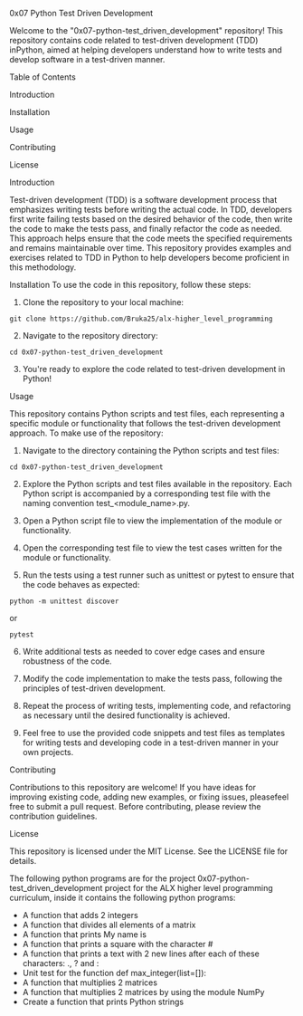 0x07 Python Test Driven Development

Welcome to the "0x07-python-test_driven_development" repository! This repository contains code related to test-driven development (TDD) inPython, aimed at helping developers understand how to write tests and develop software in a test-driven manner.

Table of Contents

Introduction

Installation

Usage

Contributing

License

Introduction

Test-driven development (TDD) is a software development process that emphasizes writing tests before writing the actual code. In TDD, developers first write failing tests based on the desired behavior of the code, then write the code to make the tests pass, and finally refactor the code as needed. This approach helps ensure that the code meets the specified requirements and remains maintainable over time. This repository provides examples and exercises related to TDD in Python to help developers become proficient in this methodology.

Installation
To use the code in this repository, follow these steps:

1. Clone the repository to your local machine:

```
git clone https://github.com/Bruka25/alx-higher_level_programming
```
2. Navigate to the repository directory:

```
cd 0x07-python-test_driven_development
```
3. You're ready to explore the code related to test-driven development in Python!

Usage

This repository contains Python scripts and test files, each representing a specific module or functionality that follows the test-driven development approach. To make use of the repository:

1. Navigate to the directory containing the Python scripts and test files:

```
cd 0x07-python-test_driven_development
```

2. Explore the Python scripts and test files available in the repository. Each Python script is accompanied by a corresponding test file with the naming convention test_<module_name>.py.

3. Open a Python script file to view the implementation of the module or functionality.

4. Open the corresponding test file to view the test cases written for the module or functionality.

5. Run the tests using a test runner such as unittest or pytest to ensure that the code behaves as expected:

```
python -m unittest discover
```
or

```
pytest
```
6. Write additional tests as needed to cover edge cases and ensure robustness of the code.

7. Modify the code implementation to make the tests pass, following the principles of test-driven development.

8. Repeat the process of writing tests, implementing code, and refactoring as necessary until the desired functionality is achieved.

9. Feel free to use the provided code snippets and test files as templates for writing tests and developing code in a test-driven manner in your own projects.

Contributing

Contributions to this repository are welcome! If you have ideas for improving existing code, adding new examples, or fixing issues, pleasefeel free to submit a pull request. Before contributing, please review the contribution guidelines.

License

This repository is licensed under the MIT License. See the LICENSE file for details.


The following python programs are for the project 0x07-python-test_driven_development project for the ALX higher level programming curriculum, inside it contains the following python programs:

* A function that adds 2 integers
* A function that divides all elements of a matrix
* A function that prints My name is <first name> <last name>
* A function that prints a square with the character #
* A function that prints a text with 2 new lines after each of these characters: ., ? and :
* Unit test for the function def max_integer(list=[]):
* A function that multiplies 2 matrices
* A function that multiplies 2 matrices by using the module NumPy
* Create a function that prints Python strings
